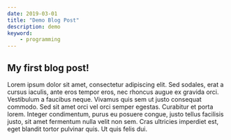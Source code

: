 ```yaml
---
date: 2019-03-01
title: "Demo Blog Post"
description: demo
keyword:
    - programming
---
```

## My first blog post!

Lorem ipsum dolor sit amet, consectetur adipiscing elit. Sed sodales, erat a cursus iaculis, ante eros tempor eros, nec rhoncus augue ex gravida orci. Vestibulum a faucibus neque. Vivamus quis sem ut justo consequat commodo. Sed sit amet orci vel orci semper egestas. Curabitur et porta lorem. Integer condimentum, purus eu posuere congue, justo tellus facilisis justo, sit amet fermentum nulla velit non sem. Cras ultricies imperdiet est, eget blandit tortor pulvinar quis. Ut quis felis dui.

